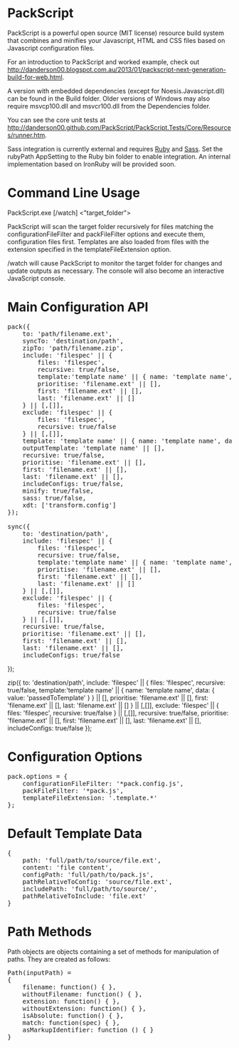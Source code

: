 PackScript
==========

PackScript is a powerful open source (MIT license) resource build system that combines and minifies your Javascript, HTML and CSS files based on Javascript configuration files.

For an introduction to PackScript and worked example, check out http://danderson00.blogspot.com.au/2013/01/packscript-next-generation-build-for-web.html.

A version with embedded dependencies (except for Noesis.Javascript.dll) can be found in the Build folder. 
Older versions of Windows may also require msvcp100.dll and msvcr100.dll from the Dependencies folder.

You can see the core unit tests at http://danderson00.github.com/PackScript/PackScript.Tests/Core/Resources/runner.htm.

Sass integration is currently external and requires [Ruby](http://rubyinstaller.org/downloads/) and [Sass](http://sass-lang.com/). Set the rubyPath AppSetting to the Ruby bin folder to enable integration. An internal implementation based on IronRuby will be provided soon.

Command Line Usage
==================

PackScript.exe [/watch] <"target_folder">

PackScript will scan the target folder recursively for files matching the configurationFileFilter and packFileFilter options and execute them, configuration files first. 
Templates are also loaded from files with the extension specified in the templateFileExtension option.

/watch will cause PackScript to monitor the target folder for changes and update outputs as necessary. The console will also become an interactive JavaScript console.


Main Configuration API
======================
<pre>
pack({
	to: 'path/filename.ext',
    syncTo: 'destination/path',
    zipTo: 'path/filename.zip',
	include: 'filespec' || {
		files: 'filespec',
		recursive: true/false,
		template:'template name' || { name: 'template name', data: { value: 'passedToTemplate' } } || [],
		prioritise: 'filename.ext' || [],
		first: 'filename.ext' || [],
		last: 'filename.ext' || []
	} || [,[]],
	exclude: 'filespec' || {
		files: 'filespec',
		recursive: true/false
	} || [,[]],
	template: 'template name' || { name: 'template name', data: { value: 'passedToTemplate' } } || [],
	outputTemplate: 'template name' || [],
	recursive: true/false,
	prioritise: 'filename.ext' || [],
	first: 'filename.ext' || [],
	last: 'filename.ext' || [],
	includeConfigs: true/false,
	minify: true/false,
	sass: true/false,
	xdt: ['transform.config']
});

sync({
    to: 'destination/path',
	include: 'filespec' || {
		files: 'filespec',
		recursive: true/false,
		template:'template name' || { name: 'template name', data: { value: 'passedToTemplate' } } || [],
		prioritise: 'filename.ext' || [],
		first: 'filename.ext' || [],
		last: 'filename.ext' || []
	} || [,[]],
	exclude: 'filespec' || {
		files: 'filespec',
		recursive: true/false
	} || [,[]],
	recursive: true/false,
	prioritise: 'filename.ext' || [],
	first: 'filename.ext' || [],
	last: 'filename.ext' || [],
	includeConfigs: true/false</pre>
});

zip({
    to: 'destination/path',
	include: 'filespec' || {
		files: 'filespec',
		recursive: true/false,
		template:'template name' || { name: 'template name', data: { value: 'passedToTemplate' } } || [],
		prioritise: 'filename.ext' || [],
		first: 'filename.ext' || [],
		last: 'filename.ext' || []
	} || [,[]],
	exclude: 'filespec' || {
		files: 'filespec',
		recursive: true/false
	} || [,[]],
	recursive: true/false,
	prioritise: 'filename.ext' || [],
	first: 'filename.ext' || [],
	last: 'filename.ext' || [],
	includeConfigs: true/false</pre>
});


Configuration Options
=====================
<pre>
pack.options = {
    configurationFileFilter: '*pack.config.js',
    packFileFilter: '*pack.js',
    templateFileExtension: '.template.*'
};
</pre>


Default Template Data
=====================
<pre>
{
	path: 'full/path/to/source/file.ext',
	content: 'file content',
	configPath: 'full/path/to/pack.js',
	pathRelativeToConfig: 'source/file.ext',
	includePath: 'full/path/to/source/',
	pathRelativeToInclude: 'file.ext'
}
</pre>


Path Methods
============

Path objects are objects containing a set of methods for manipulation of paths. They are created as follows:

<pre>
Path(inputPath) =
{
	filename: function() { },
	withoutFilename: function() { },
	extension: function() { },
	withoutExtension: function() { },
	isAbsolute: function() { },
	match: function(spec) { },
	asMarkupIdentifier: function () { }
}
</pre>